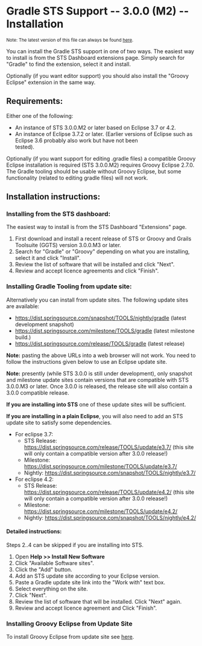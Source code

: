 Gradle STS Support -- 3.0.0 (M2) -- Installation
================================================

<small>Note: The latest version of this file can always be found [here][latest].</small>

You can install the Gradle STS support in one of two ways. The easiest
way to install is from the STS Dashboard extensions page. Simply search
for "Gradle" to find the extension, select it and install.

Optionally (if you want editor support) you should also install the "Groovy Eclipse" extension in the same way.

Requirements:
-------------

Either one of the following:

 * An instance of STS 3.0.0.M2 or later based on Eclipse 3.7 or 4.2.
 * An instance of Eclipse 3.7.2 or later. (Earlier versions of Eclipse such as Eclipse 3.6 probably also work but have not been   
   tested).

Optionally (if you want support for editing .gradle files) a compatible Groovy Eclipse installation is 
required (STS 3.0.0.M2) requires Groovy Eclipse 2.7.0. The Gradle tooling should be usable without Groovy Eclipse, but some functionality (related to editing gradle files) will not work.

Installation instructions:
--------------------------

### Installing from the STS dashboard:

The easiest way to install is from the STS Dashboard "Extensions" page.

  1. First download and install a recent release of STS or Groovy and Grails Toolsuite (GGTS) version 3.0.0.M3 or later.
  3. Search for "Gradle" or "Groovy" depending on what you are installing, select it and click "Install".
  4. Review the list of software that will be installed and click "Next".
  5. Review and accept licence agreements and click "Finish".

### Installing Gradle Tooling from update site:

Alternatively you can install from update sites. The following update
sites are available:

  * https://dist.springsource.com/snapshot/TOOLS/nightly/gradle (latest development snapshot)
  * https://dist.springsource.com/milestone/TOOLS/gradle (latest milestone build.)
  * https://dist.springsource.com/release/TOOLS/gradle (latest release)

**Note:** pasting the above URLs into a web browser will not work. You need
to follow the instructions given below to use an Eclipse update site.

**Note:** presently (while STS 3.0.0 is still under development), only snapshot and milestone update sites contain versions 
that are compatible with STS 3.0.0.M3 or later. Once 3.0.0 is released, the release site will also contain a 3.0.0 compatible 
release.

**If you are installing into STS** one of these update sites will be
sufficient.

**If you are installing in a plain Eclipse**, you will also need to add an STS update site to satisfy some dependencies.

  * For eclipse 3.7:
     * STS Release: https://dist.springsource.com/release/TOOLS/update/e3.7/ (this site will only contain a compatible version after 3.0.0 release!)
     * Milestone: https://dist.springsource.com/milestone/TOOLS/update/e3.7/
     * Nightly: https://dist.springsource.com/snapshot/TOOLS/nightly/e3.7/
  * For eclipse 4.2:
     * STS Release: https://dist.springsource.com/release/TOOLS/update/e4.2/ (this site will only contain a compatible version after 3.0.0 release!)
     * Milestone: https://dist.springsource.com/milestone/TOOLS/update/e4.2/
     * Nightly: https://dist.springsource.com/snapshot/TOOLS/nightly/e4.2/
     
#### Detailed instructions: 

Steps 2..4 can be skipped if you are installing into STS.

 1. Open **Help >> Install New Software**
 2. Click "Available Software sites".
 3. Click the "Add" button.
 4. Add an STS update site according to your Eclipse version.
 5. Paste a Gradle update site link into the "Work with" text box.
 6. Select everything on the site.
 7. Click "Next".
 8. Review the list of software that will be installed. Click "Next" again.
 9. Review and accept licence agreement and Click "Finish".
  
### Installing Groovy Eclipse from Update Site

To install Groovy Eclipse from update site see [here][greclipse].

   [latest]: https://docs.spring.io/sts/docs/latest/reference/html/gradle/  "Latest Gradle Docs"
   [greclipse]: https://groovy.codehaus.org/Eclipse+Plugin "Groovy Eclipse"
